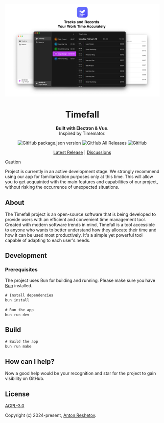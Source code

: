 <p align="center">
  <img src="./preview.png">
</p>

<h1 align="center">Timefall</h1>

<p align="center">
  <strong>Built with Electron & Vue.</strong>
  <br>
  Inspired by Timemator.
</p>

<p align="center">
  <img alt="GitHub package.json version" src="https://img.shields.io/github/package-json/v/antonreshetov/timefall">
  <img alt="GitHub All Releases" src="https://img.shields.io/github/downloads/antonreshetov/timefall/total">
  <img alt="GitHub" src="https://img.shields.io/github/license/antonreshetov/timefall">
</p>

<p align="center">
  <a href="https://github.com/antonreshetov/timefall/releases">Latest Release</a> |
  <a href="https://github.com/antonreshetov/timefall/discussions">Discussions</a>
</p>

> [!CAUTION]
> Project is currently in an active development stage.
> We strongly recommend using our app for familiarization purposes only at this time. This will allow you to get acquainted with the main features and capabilities of our project, without risking the occurrence of unexpected situations.

## About

The Timefall project is an open-source software that is being developed to provide users with an efficient and convenient time management tool. Created with modern software trends in mind, Timefall is a tool accessible to anyone who wants to better understand how they allocate their time and how it can be used most productively. It's a simple yet powerful tool capable of adapting to each user's needs.

## Development

### Prerequisites

The project uses Bun for building and running. Please make sure you have [Bun](https://bun.sh/) installed.

```
# Install dependencies
bun install

# Run the app
bun run dev
```

## Build



```
# Build the app
bun run make
```


## How can I help?

Now a good help would be your recognition and star for the project to gain visibility on GitHub.

## License

[AGPL-3.0](https://github.com/antonreshetov/timefall/blob/master/LICENSE)

Copyright (c) 2024-present, [Anton Reshetov](https://github.com/antonreshetov).
